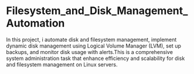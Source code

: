 # Filesystem_and_Disk_Management_Automation
In this project, i automate disk and filesystem management, implement dynamic disk management using Logical Volume Manager (LVM), set up backups, and monitor disk usage with alerts.This is a comprehensive system administration task that enhance efficiency and scalability for disk and filesystem management on Linux servers.
